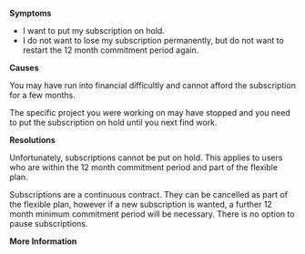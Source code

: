 

**Symptoms**


- I want to put my subscription on hold.
- I do not want to lose my subscription permanently, but do not want to restart the 12 month commitment period again.



**Causes**



You may have run into financial difficultly and cannot afford the subscription for a few months.



The specific project you were working on may have stopped and you need to put the subscription on hold until you next find work.



**Resolutions**



Unfortunately, subscriptions cannot be put on hold. This applies to users who are within the 12 month commitment period and part of the flexible plan.



Subscriptions are a continuous contract. They can be cancelled as part of the flexible plan, however if a new subscription is wanted, a further 12 month minimum commitment period will be necessary. There is no option to pause subscriptions.



**More Information**





